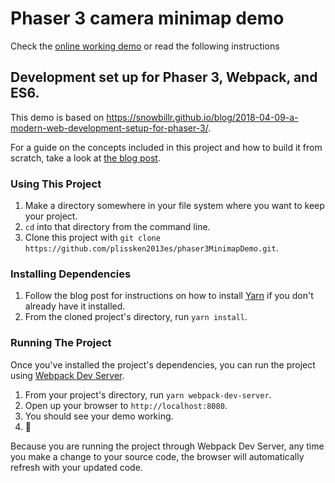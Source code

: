 ﻿# Phaser 3 camera minimap demo

Check the [online working demo](https://plissken2013es.github.io/phaser3MinimapDemo) or read the following instructions

## Development set up for Phaser 3, Webpack, and ES6.

This demo is based on https://snowbillr.github.io/blog/2018-04-09-a-modern-web-development-setup-for-phaser-3/.

For a guide on the concepts included in this project and how to build it from scratch, take a look at [the blog post](https://snowbillr.github.io/blog/2018-04-09-a-modern-web-development-setup-for-phaser-3/).

### Using This Project

1. Make a directory somewhere in your file system where you want to keep your project.
1. `cd` into that directory from the command line.
1. Clone this project with `git clone https://github.com/plissken2013es/phaser3MinimapDemo.git`.

### Installing Dependencies

1. Follow the blog post for instructions on how to install [Yarn](https://yarnpkg.com/en/) if you don't already have it installed.
1. From the cloned project's directory, run `yarn install`.

### Running The Project

Once you've installed the project's dependencies, you can run the project using [Webpack Dev Server](https://github.com/webpack/webpack-dev-server).

1. From your project's directory, run `yarn webpack-dev-server`.
1. Open up your browser to `http://localhost:8080`.
1. You should see your demo working.
1. :tada:

Because you are running the project through Webpack Dev Server, any time you make a change to your source code, the browser will automatically refresh with your updated code.
